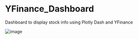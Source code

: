 # YFinance_Dashboard
Dashboard to display stock info using Plotly Dash and YFinance

![image](https://user-images.githubusercontent.com/115940968/196053015-65c29670-0a12-45a4-9a37-6d5faf26365a.png)

